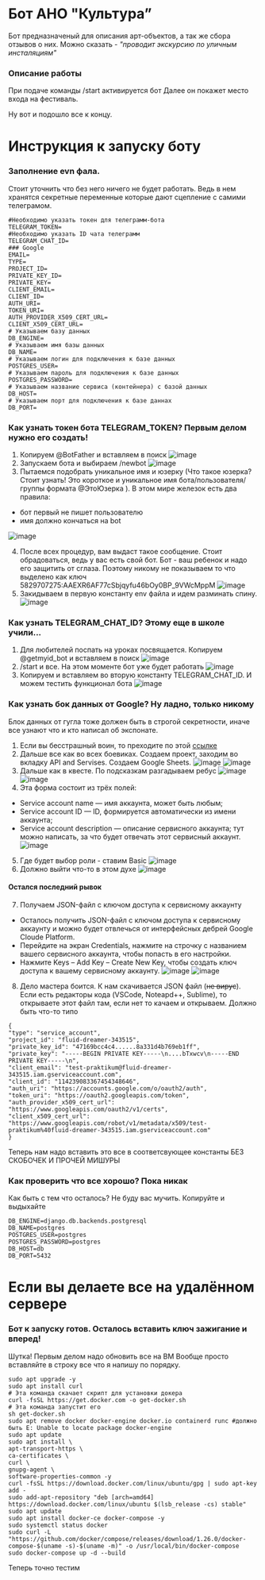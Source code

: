 # Бот АНО "Культура”
Бот предназначеный для описания арт-объектов, а так же сбора отзывов о них.
Можно сказать - _"проводит экскурсию по уличным инсталяциям"_


### Описание работы


При подаче команды  /start  активируется бот
Далее он покажет место входа на фестиваль.

Ну вот и подошло все к концу.

# Инструкция к запуску боту

### Заполнение evn фала.
Стоит уточнить что без него ничего не будет работать. Ведь в нем хранятся секретные переменные которые дают сцепление с самими телеграмом.
```
#Необходимо указать токен для телеграмм-бота
TELEGRAM_TOKEN=
#Необходимо указать ID чата телеграмм
TELEGRAM_CHAT_ID=
### Google
EMAIL=
TYPE=
PROJECT_ID=
PRIVATE_KEY_ID=
PRIVATE_KEY=
CLIENT_EMAIL=
CLIENT_ID=
AUTH_URI=
TOKEN_URI=
AUTH_PROVIDER_X509_CERT_URL=
CLIENT_X509_CERT_URL=
# Указываем базу данных
DB_ENGINE=
# Указываем имя базы данных
DB_NAME=
# Указываем логин для подключения к базе данных
POSTGRES_USER=
# Указываем пароль для подключения к базе данных
POSTGRES_PASSWORD=
# Указываем название сервиса (контейнера) с базой данных
DB_HOST=
# Указываем порт для подключения к базе даннах
DB_PORT=
```
### Как узнать токен бота TELEGRAM_TOKEN? Первым делом нужно его создать!

1) Копируем  @BotFather  и вставляем в поиск
![image](https://github.com/Studio-Yandex-Practicum-Hackathons/culture_its_ok_3/assets/108357574/7b6cbfa6-88c2-4e66-8d77-564e87f7f86d)
2) Запускаем бота и выбираем /newbot
![image](https://github.com/Studio-Yandex-Practicum-Hackathons/culture_its_ok_3/assets/108357574/bd5524ef-704f-4c40-8ac0-3373c07cdb23)
3) Пытаемся подобрать уникальное имя и юзерку (Что такое юзерка? Стоит узнать! Это короткое и уникальное имя бота/пользователя/группы формата  @ЭтоЮзерка ).
В этом мире железок есть два правила:
- бот первый не пишет пользователю
- имя должно кончаться на bot

![image](https://github.com/Studio-Yandex-Practicum-Hackathons/culture_its_ok_3/assets/108357574/4447dc17-477e-4af9-a97d-12002478da3d)

4) После всех процедур, вам выдаст такое сообщение. Стоит обрадоваться, ведь у вас есть свой бот. Бот - ваш ребенок и надо его защитить от сглаза.
Поэтому никому не показываем то что выделено как ключ  5829707275:AAEXR6AF77cSbjqyfu46bOy0BP_9VWcMppM
![image](https://github.com/Studio-Yandex-Practicum-Hackathons/culture_its_ok_3/assets/108357574/1aedd0c6-1a44-4a93-9f70-0e4222f3fd9c)
5) Закидываем в первую константу env файла и идем разминать спину.
![image](https://github.com/Studio-Yandex-Practicum-Hackathons/culture_its_ok_3/assets/108357574/a7484b8e-c4d4-423a-b5b6-c6ae67b5b25d)


### Как узнать TELEGRAM_CHAT_ID? Этому еще в школе учили...

1) Для любителей поспать на уроках посвящается. Копируем  @getmyid_bot  и вставляем в поиск
![image](https://github.com/Studio-Yandex-Practicum-Hackathons/culture_its_ok_3/assets/108357574/7b6cbfa6-88c2-4e66-8d77-564e87f7f86d)
2) /start и все. На этом моменте бот уже будет работать
![image](https://github.com/Studio-Yandex-Practicum-Hackathons/culture_its_ok_3/assets/108357574/fc828494-7261-48e9-9a8a-9d8c9ea28788)
3) Копируем и вставляем во вторую константу TELEGRAM_CHAT_ID. И можем тестить функционал бота
![image](https://github.com/Studio-Yandex-Practicum-Hackathons/culture_its_ok_3/assets/108357574/d03c6a38-0748-424f-9ba8-cb1d69518b9c)

### Как узнать бок данных от Google? Ну ладно, только никому

Блок данных от гугла тоже должен быть в строгой секретности, иначе все узнают что и кто написал об экспонате.

1) Если вы бесстрашный воин, то преходите по этой [ссылке](https://console.cloud.google.com/projectselector2/home/dashboard)
2) Дальше все как во всех боевиках. Создаем проект, заходим во вкладку API and Servises. Создаем Google Sheets.
![image](https://github.com/Studio-Yandex-Practicum-Hackathons/culture_its_ok_3/assets/108357574/327316c8-0ec3-4311-878c-73fd9c1e330c)
![image](https://github.com/Studio-Yandex-Practicum-Hackathons/culture_its_ok_3/assets/108357574/e6e40a8f-0af1-4b06-9187-be8301669108)
3) Дальше как в квесте. По подсказкам разгадываем ребус
![image](https://github.com/Studio-Yandex-Practicum-Hackathons/culture_its_ok_3/assets/108357574/f4675e84-15b7-4fe3-b433-58265e0aaf49)
![image](https://github.com/Studio-Yandex-Practicum-Hackathons/culture_its_ok_3/assets/108357574/cf80d99a-05b3-46b2-8994-5d3aff035a15)
4) Эта форма состоит из трёх полей:
- Service account name — имя аккаунта, может быть любым;
- Service account ID — ID, формируется автоматически из имени аккаунта;
- Service account description — описание сервисного аккаунта; тут можно написать, за что будет отвечать этот сервисный аккаунт.
![image](https://github.com/Studio-Yandex-Practicum-Hackathons/culture_its_ok_3/assets/108357574/dbeddea5-5872-4ae3-9a56-a2b45630b119)
5) Где будет выбор роли - ставим Basic
![image](https://github.com/Studio-Yandex-Practicum-Hackathons/culture_its_ok_3/assets/108357574/7ceedd4b-4fa6-4a35-af2a-2f977a5a83a6)
6) Должно выйти что-то в этом духе
![image](https://github.com/Studio-Yandex-Practicum-Hackathons/culture_its_ok_3/assets/108357574/cf8461f1-c756-4c48-aa43-0925d2846cec)
#### Остался последний рывок
7) Получаем JSON-файл с ключом доступа к сервисному аккаунту
- Осталось получить JSON-файл с ключом доступа к сервисному аккаунту и можно будет отвлечься от интерфейсных дебрей Google Cloude Platform.
- Перейдите на экран Credentials, нажмите на строчку с названием вашего сервисного аккаунта, чтобы попасть в его настройки.
- Нажмите Keys – Add Key – Create New Key, чтобы создать ключ доступа к вашему сервисному аккаунту.
![image](https://github.com/Studio-Yandex-Practicum-Hackathons/culture_its_ok_3/assets/108357574/8f03275e-dc7c-43ae-8b6f-569659473ee2)
![image](https://github.com/Studio-Yandex-Practicum-Hackathons/culture_its_ok_3/assets/108357574/07433e35-bc18-483b-ac4c-caf1ae21c358)
8) Дело мастера боится. К нам скачивается JSON файл (~~не вирус~~). Если есть редакторы кода (VSCode, Noteapd++, Sublime), то открываете этот файл там, если нет то качаем и открываем. Должно быть что-то типо

```
{
"type": "service_account",
"project_id": "fluid-dreamer-343515",
"private_key_id": "47169bcc4c4......8a331d4b769eb1ff",
"private_key": "-----BEGIN PRIVATE KEY-----\n....bTxwcv\n-----END PRIVATE KEY-----\n",
"client_email": "test-praktikum@fluid-dreamer-343515.iam.gserviceaccount.com",
"client_id": "114239083367454348646",
"auth_uri": "https://accounts.google.com/o/oauth2/auth",
"token_uri": "https://oauth2.googleapis.com/token",
"auth_provider_x509_cert_url": "https://www.googleapis.com/oauth2/v1/certs",
"client_x509_cert_url": "https://www.googleapis.com/robot/v1/metadata/x509/test-praktikum%40fluid-dreamer-343515.iam.gserviceaccount.com"
}
```
Теперь нам надо вставить это все в соответсвующее константы БЕЗ СКОБОЧЕК И ПРОЧЕЙ МИШУРЫ

### Как проверить что все хорошо? Пока никак

Как быть с тем что осталось? Не буду вас мучить. Копируйте и выдыхайте
```
DB_ENGINE=django.db.backends.postgresql
DB_NAME=postgres
POSTGRES_USER=postgres
POSTGRES_PASSWORD=postgres
DB_HOST=db
DB_PORT=5432
```
# Если вы делаете все на удалённом сервере

### Бот к запуску готов. Осталось вставить ключ зажигание и вперед!
Шутка! Первым делом надо обновить все на ВМ
Вообще просто вставляйте в строку все что я напишу по порядку.
```
sudo apt upgrade -y
sudo apt install curl
# Эта команда скачает скрипт для установки докера
curl -fsSL https://get.docker.com -o get-docker.sh
# Эта команда запустит его
sh get-docker.sh
sudo apt remove docker docker-engine docker.io containerd runc #должно быть E: Unable to locate package docker-engine
sudo apt update
sudo apt install \
apt-transport-https \
ca-certificates \
curl \
gnupg-agent \
software-properties-common -y
curl -fsSL https://download.docker.com/linux/ubuntu/gpg | sudo apt-key add -
sudo add-apt-repository "deb [arch=amd64] https://download.docker.com/linux/ubuntu $(lsb_release -cs) stable"
sudo apt update
sudo apt install docker-ce docker-compose -y
sudo systemctl status docker
sudo curl -L "https://github.com/docker/compose/releases/download/1.26.0/docker-compose-$(uname -s)-$(uname -m)" -o /usr/local/bin/docker-compose
sudo docker-compose up -d --build
```
Теперь точно тестим
